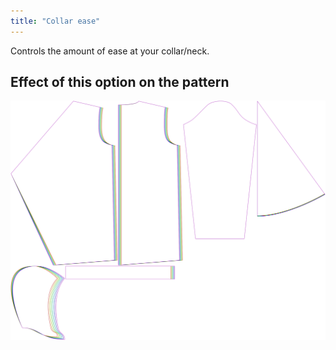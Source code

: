 ```yaml
---
title: "Collar ease"
---
```


Controls the amount of ease at your collar/neck.

## Effect of this option on the pattern

![This image shows the effect of this option by superimposing several variants that have a different value for this option](yuri_collarease_sample.svg "Effect of this option on the pattern")
